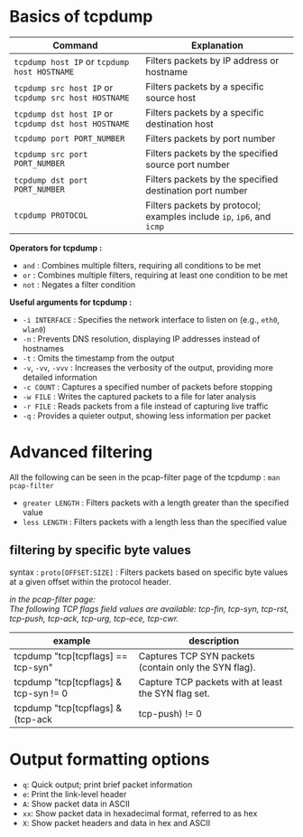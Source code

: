 # Basics of tcpdump

| Command                                              | Explanation                                                           |
|------------------------------------------------------|-----------------------------------------------------------------------|
| `tcpdump host IP` or `tcpdump host HOSTNAME`         | Filters packets by IP address or hostname                             |
| `tcpdump src host IP` or `tcpdump src host HOSTNAME` | Filters packets by a specific source host                             |
| `tcpdump dst host IP` or `tcpdump dst host HOSTNAME` | Filters packets by a specific destination host                        |
| `tcpdump port PORT_NUMBER`                           | Filters packets by port number                                        |
| `tcpdump src port PORT_NUMBER`                       | Filters packets by the specified source port number                   |
| `tcpdump dst port PORT_NUMBER`                       | Filters packets by the specified destination port number              |
| `tcpdump PROTOCOL`                                   | Filters packets by protocol; examples include `ip`, `ip6`, and `icmp` |

**Operators for tcpdump :** 
- `and` : Combines multiple filters, requiring all conditions to be met
- `or` : Combines multiple filters, requiring at least one condition to be met
- `not` : Negates a filter condition

**Useful arguments for tcpdump :**
- `-i INTERFACE` : Specifies the network interface to listen on (e.g., `eth0`, `wlan0`)
- `-n` : Prevents DNS resolution, displaying IP addresses instead of hostnames
- `-t` : Omits the timestamp from the output
- `-v`, `-vv`, `-vvv` : Increases the verbosity of the output, providing more detailed information
- `-c COUNT` : Captures a specified number of packets before stopping
- `-w FILE` : Writes the captured packets to a file for later analysis
- `-r FILE` : Reads packets from a file instead of capturing live traffic
- `-q` : Provides a quieter output, showing less information per packet
  

# Advanced filtering
All the following can be seen in the pcap-filter page of the tcpdump : `man pcap-filter`


- `greater LENGTH` : Filters packets with a length greater than the specified value
- `less LENGTH` : Filters packets with a length less than the specified value

## filtering by specific byte values
syntax : `proto[OFFSET:SIZE]` : Filters packets based on specific byte values at a given offset within the protocol header.



*in the pcap-filter page:*<br>
*The  following  TCP  flags field values are available: tcp-fin,
tcp-syn, tcp-rst, tcp-push, tcp-ack, tcp-urg, tcp-ece, tcp-cwr.*


| example                               | description                                           |
|---------------------------------------|-------------------------------------------------------|
| tcpdump "tcp[tcpflags] == tcp-syn"    | Captures TCP SYN packets (contain only the SYN flag). |
| tcpdump "tcp[tcpflags] & tcp-syn != 0 | Capture TCP packets with at least the SYN flag set.   |
| tcpdump "tcp[tcpflags] & (tcp-ack|tcp-push) != 0 | Capture TCP packets with at least the ACK or PUSH flag set.   |

# Output formatting options

- `q`: Quick output; print brief packet information
- `e`: Print the link-level header
- `A`: Show packet data in ASCII
- `xx`: Show packet data in hexadecimal format, referred to as hex
- `X`: Show packet headers and data in hex and ASCII